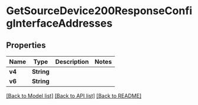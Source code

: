 # GetSourceDevice200ResponseConfigInterfaceAddresses

## Properties

Name | Type | Description | Notes
------------ | ------------- | ------------- | -------------
**v4** | **String** |  | 
**v6** | **String** |  | 

[[Back to Model list]](../README.md#documentation-for-models) [[Back to API list]](../README.md#documentation-for-api-endpoints) [[Back to README]](../README.md)


